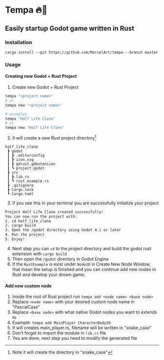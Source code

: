 # Tempa 🔥🔨
## Easily startup Godot game written in Rust

### Installation
`cargo install --git https://github.com/MarcelArt/tempa --branch master`

### Usage
#### Creating new Godot + Rust Project
1. Create new Godot + Rust Project
```sh
tempa "<project name>" 
# or
tempa new "<project name>"

# examples
tempa "Half Life Clone" 
# or
tempa new "Half Life Clone" 
```
2. It will create a new Rust project directory[^1]
```
half_life_clone
 ┣ godot
 ┃ ┣ .editorconfig
 ┃ ┣ icon.svg
 ┃ ┣ gdrust.gdextension
 ┃ ┗ project.godot
 ┣ src
 ┃ ┣ lib.rs
 ┃ ┗ rust_example.rs
 ┣ .gitignore
 ┣ Cargo.lock
 ┗ Cargo.toml
```
3. If you see this in your terminal you are successfully initialize your project
```sh
Project Half Life Clone created successfully!
You can now run the project with:
1. cd half_life_clone
2. cargo build
3. Open the /godot directory using Godot 4.1 or later
4. Run the project
5. Enjoy!
```
4. Next step you can `cd` to the project directory and build the godot rust extension with `cargo build`
5. Then open the `/godot` directory in Godot Engine
6. If the `RustExample` is exist under `Node2D` in Create New Node Window, that mean the setup is finished and you can continue add new nodes in Rust and develop your dream game.

#### Add new custom node
1. Inside the root of Rust project run `tempa add <node name> <base node>`
2. Replace `<node name>` with your desired custom node name in "PascalCase"
3. Replace `<base node>` with what native Godot nodes you want to extends to
4. Example: `tempa add MainPlayer CharacterBody2D`
5. It will creates main_player.rs, filename will be written in "snake_case" 
6. Don't forget to import the module in `lib.rs` file
7. You are done, next step you need to modify the generated file

[^1]: Note it will create the directory in "snake_case"